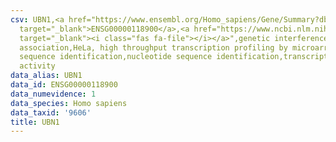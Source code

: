 ```yaml
---
csv: UBN1,<a href="https://www.ensembl.org/Homo_sapiens/Gene/Summary?db=core;g=ENSG00000118900"
  target="_blank">ENSG00000118900</a>,<a href="https://www.ncbi.nlm.nih.gov/pubmed/17216044"
  target="_blank"><i class="fas fa-file"></i></a>",genetic interference,functional
  association,HeLa, high throughput transcription profiling by microarray,nucleotide
  sequence identification,nucleotide sequence identification,transcriptional regulation,down-regulates
  activity
data_alias: UBN1
data_id: ENSG00000118900
data_numevidence: 1
data_species: Homo sapiens
data_taxid: '9606'
title: UBN1
---
```

